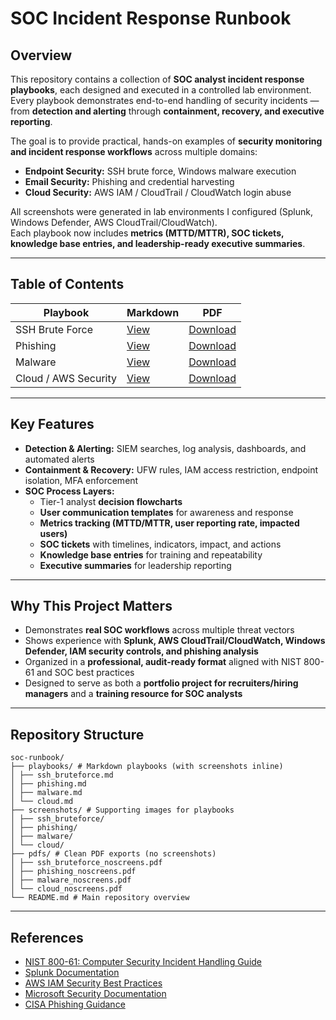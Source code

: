 # SOC Incident Response Runbook

## Overview
This repository contains a collection of **SOC analyst incident response playbooks**, each designed and executed in a controlled lab environment.  
Every playbook demonstrates end-to-end handling of security incidents — from **detection and alerting** through **containment, recovery, and executive reporting**.  

The goal is to provide practical, hands-on examples of **security monitoring and incident response workflows** across multiple domains:  
- **Endpoint Security:** SSH brute force, Windows malware execution  
- **Email Security:** Phishing and credential harvesting  
- **Cloud Security:** AWS IAM / CloudTrail / CloudWatch login abuse  

All screenshots were generated in lab environments I configured (Splunk, Windows Defender, AWS CloudTrail/CloudWatch).  
Each playbook now includes **metrics (MTTD/MTTR), SOC tickets, knowledge base entries, and leadership-ready executive summaries**.

---

## Table of Contents

| Playbook | Markdown | PDF |
|----------|----------|-----|
| SSH Brute Force | [View](playbooks/ssh_bruteforce.md) | [Download](pdfs/ssh_bruteforce_noscreens.pdf) |
| Phishing | [View](playbooks/phishing.md) | [Download](pdfs/phishing_noscreens.pdf) |
| Malware | [View](playbooks/malware.md) | [Download](pdfs/malware_noscreens.pdf) |
| Cloud / AWS Security | [View](playbooks/cloud.md) | [Download](pdfs/cloud_noscreens.pdf) |


---

## Key Features
- **Detection & Alerting:** SIEM searches, log analysis, dashboards, and automated alerts  
- **Containment & Recovery:** UFW rules, IAM access restriction, endpoint isolation, MFA enforcement  
- **SOC Process Layers:**  
  - Tier-1 analyst **decision flowcharts**  
  - **User communication templates** for awareness and response  
  - **Metrics tracking (MTTD/MTTR, user reporting rate, impacted users)**  
  - **SOC tickets** with timelines, indicators, impact, and actions  
  - **Knowledge base entries** for training and repeatability  
  - **Executive summaries** for leadership reporting  

---

## Why This Project Matters
- Demonstrates **real SOC workflows** across multiple threat vectors  
- Shows experience with **Splunk, AWS CloudTrail/CloudWatch, Windows Defender, IAM security controls, and phishing analysis**  
- Organized in a **professional, audit-ready format** aligned with NIST 800-61 and SOC best practices  
- Designed to serve as both a **portfolio project for recruiters/hiring managers** and a **training resource for SOC analysts**  

---

## Repository Structure

```
soc-runbook/
├── playbooks/ # Markdown playbooks (with screenshots inline)
│ ├── ssh_bruteforce.md
│ ├── phishing.md
│ ├── malware.md
│ └── cloud.md
├── screenshots/ # Supporting images for playbooks
│ ├── ssh_bruteforce/
│ ├── phishing/
│ ├── malware/
│ └── cloud/
├── pdfs/ # Clean PDF exports (no screenshots)
│ ├── ssh_bruteforce_noscreens.pdf
│ ├── phishing_noscreens.pdf
│ ├── malware_noscreens.pdf
│ └── cloud_noscreens.pdf
└── README.md # Main repository overview
```

---

## References
- [NIST 800-61: Computer Security Incident Handling Guide](https://nvlpubs.nist.gov/nistpubs/SpecialPublications/NIST.SP.800-61r2.pdf)  
- [Splunk Documentation](https://docs.splunk.com/)  
- [AWS IAM Security Best Practices](https://docs.aws.amazon.com/IAM/latest/UserGuide/best-practices.html)  
- [Microsoft Security Documentation](https://learn.microsoft.com/en-us/windows/security/threat-protection/)  
- [CISA Phishing Guidance](https://www.cisa.gov/news-events/news/avoiding-social-engineering-and-phishing-attacks)  

